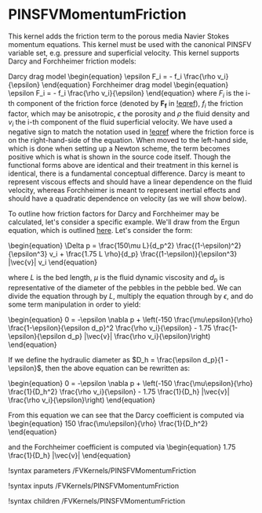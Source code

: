 # PINSFVMomentumFriction

This kernel adds the friction term to the porous media Navier Stokes momentum
equations. This kernel must be used with the canonical PINSFV variable set,
e.g. pressure and superficial velocity. This kernel supports Darcy and
Forchheimer friction models:

Darcy drag model
\begin{equation}
\epsilon F_i = - f_i \frac{\rho v_i}{\epsilon}
\end{equation}
Forchheimer drag model
\begin{equation}
\epsilon F_i = - f_i \frac{\rho v_i}{\epsilon}
\end{equation}
where $F_i$ is the i-th component of the friction force (denoted by $\mathbf{F_f}$ in [!eqref](pinsfv.md#eq:pinsfv_mom)), $f_i$ the friction factor, which may be anisotropic,
$\epsilon$ the porosity and $\rho$ the fluid density and $v_i$ the i-th
component of the fluid
superficial velocity. We have used a negative sign to match the notation used in
[!eqref](pinsfv.md#eq:pinsfv_mom) where the friction force is on the
right-hand-side of the equation. When moved to the left-hand side, which is done
when setting up a Newton scheme, the term becomes positive which is what is
shown in the source code itself.
Though the functional forms above are identical and their
treatment in this kernel is identical, there is a fundamental conceptual
difference. Darcy is meant to represent viscous effects and should
have a linear dependence on the fluid velocity, whereas Forchheimer is meant to
represent inertial effects and should have a quadratic dependence on velocity
(as we will show below).

To outline how friction factors for Darcy and Forchheimer may be calculated,
let's consider a specific example. We'll draw from the Ergun equation, which is
outlined [here](https://en.wikipedia.org/wiki/Ergun_equation). Let's consider
the form:

\begin{equation}
\Delta p = \frac{150\mu L}{d_p^2} \frac{(1-\epsilon)^2}{\epsilon^3} v_i + \frac{1.75 L \rho}{d_p} \frac{(1-\epsilon)}{\epsilon^3} |\vec{v}| v_i
\end{equation}

where $L$ is the bed length, $\mu$ is the fluid dynamic viscosity and $d_p$ is
representative of the diameter of the pebbles in the pebble bed. We can divide
the equation through by $L$, multiply the equation through by $\epsilon$, and do
some term manipulation in order to yield:

\begin{equation}
0 = -\epsilon \nabla p + \left(-150 \frac{\mu\epsilon}{\rho} \frac{1-\epsilon}{\epsilon d_p}^2 \frac{\rho v_i}{\epsilon} - 1.75 \frac{1-\epsilon}{\epsilon d_p} |\vec{v}| \frac{\rho v_i}{\epsilon}\right)
\end{equation}

If we define the hydraulic diameter as $D_h = \frac{\epsilon d_p}{1 -
\epsilon}$, then the above equation can be rewritten as:

\begin{equation}
0 = -\epsilon \nabla p + \left(-150 \frac{\mu\epsilon}{\rho} \frac{1}{D_h^2} \frac{\rho v_i}{\epsilon} - 1.75 \frac{1}{D_h} |\vec{v}| \frac{\rho v_i}{\epsilon}\right)
\end{equation}

From this equation we can see that the Darcy coefficient is computed via
\begin{equation}
150 \frac{\mu\epsilon}{\rho} \frac{1}{D_h^2}
\end{equation}

and the Forchheimer coefficient is computed via
\begin{equation}
1.75 \frac{1}{D_h} |\vec{v}|
\end{equation}

!syntax parameters /FVKernels/PINSFVMomentumFriction

!syntax inputs /FVKernels/PINSFVMomentumFriction

!syntax children /FVKernels/PINSFVMomentumFriction

